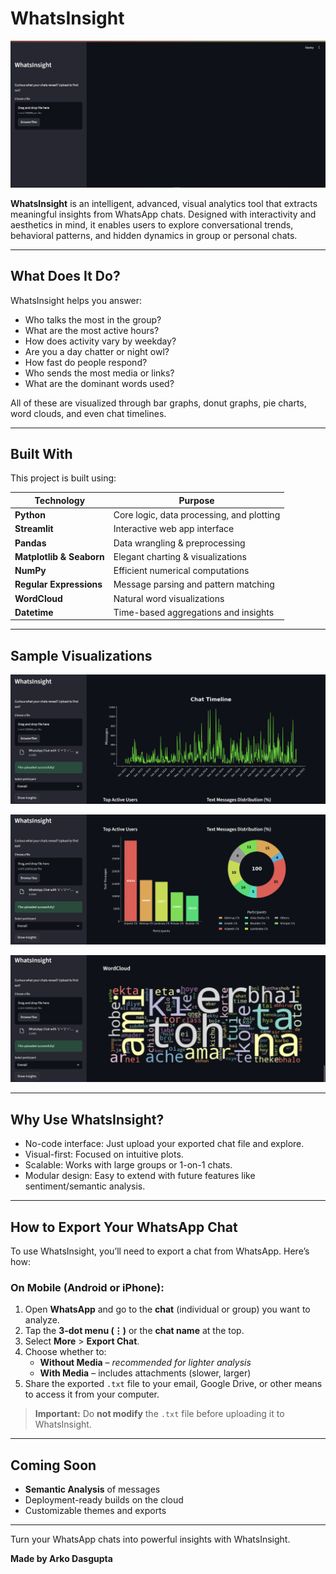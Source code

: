# WhatsInsight

![WhatsInsight Banner](images/banner.png)

**WhatsInsight** is an intelligent, advanced, visual analytics tool that extracts meaningful insights from WhatsApp chats. Designed with interactivity and aesthetics in mind, it enables users to explore conversational trends, behavioral patterns, and hidden dynamics in group or personal chats.

---

## What Does It Do?

WhatsInsight helps you answer:

- Who talks the most in the group?
- What are the most active hours?
- How does activity vary by weekday?
- Are you a day chatter or night owl?
- How fast do people respond?
- Who sends the most media or links?
- What are the dominant words used?

All of these are visualized through bar graphs, donut graphs, pie charts, word clouds, and even chat timelines.

---

## Built With

This project is built using:

| Technology               | Purpose                                   |
| ------------------------ | ----------------------------------------- |
| **Python**               | Core logic, data processing, and plotting |
| **Streamlit**            | Interactive web app interface             |
| **Pandas**               | Data wrangling & preprocessing            |
| **Matplotlib & Seaborn** | Elegant charting & visualizations         |
| **NumPy**                | Efficient numerical computations          |
| **Regular Expressions**  | Message parsing and pattern matching      |
| **WordCloud**            | Natural word visualizations               |
| **Datetime**             | Time-based aggregations and insights      |

---

## Sample Visualizations

![Chat Timeline](images/timeline.png)

![User Analysis](images/useranalysis.png)

![Word Cloud](images/wordcloud.png)

---

## Why Use WhatsInsight?

- No-code interface: Just upload your exported chat file and explore.
- Visual-first: Focused on intuitive plots.
- Scalable: Works with large groups or 1-on-1 chats.
- Modular design: Easy to extend with future features like sentiment/semantic analysis.

---

## How to Export Your WhatsApp Chat

To use WhatsInsight, you’ll need to export a chat from WhatsApp. Here’s how:

### On Mobile (Android or iPhone):

1. Open **WhatsApp** and go to the **chat** (individual or group) you want to analyze.
2. Tap the **3-dot menu (⋮)** or the **chat name** at the top.
3. Select **More** > **Export Chat**.
4. Choose whether to:
   - **Without Media** – _recommended for lighter analysis_
   - **With Media** – includes attachments (slower, larger)
5. Share the exported `.txt` file to your email, Google Drive, or other means to access it from your computer.

> **Important:** Do **not modify** the `.txt` file before uploading it to WhatsInsight.

---

## Coming Soon

- **Semantic Analysis** of messages
- Deployment-ready builds on the cloud
- Customizable themes and exports

---

Turn your WhatsApp chats into powerful insights with WhatsInsight.

**Made by Arko Dasgupta**
